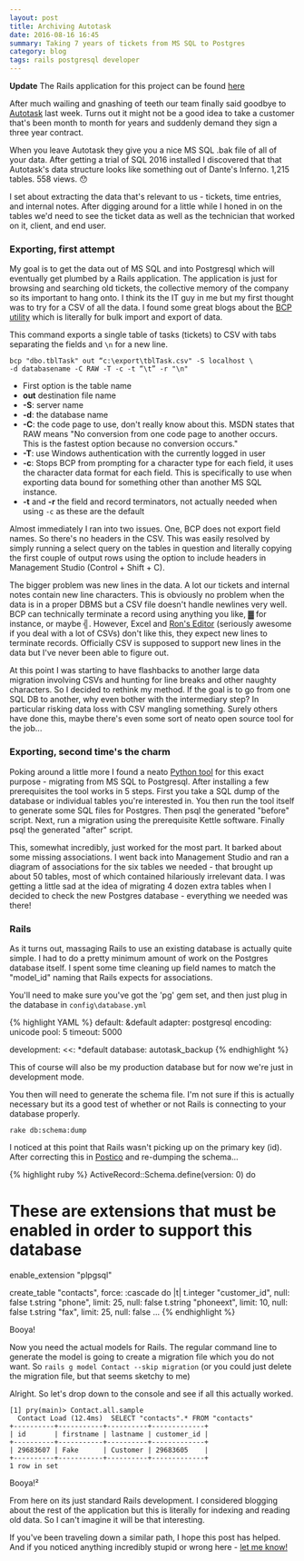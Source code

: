 ```yaml
---
layout: post
title: Archiving Autotask
date: 2016-08-16 16:45
summary: Taking 7 years of tickets from MS SQL to Postgres
category: blog
tags: rails postgresql developer
---
```


**Update** The Rails application for this project can be found [here][6]

After much wailing and gnashing of teeth our team finally said goodbye to [Autotask][1] last week.  Turns out it might not be a good idea to take a customer that's been month to month for years and suddenly demand they sign a three year contract.  

When you leave Autotask they give you a nice MS SQL .bak file of all of your data.   After getting a trial of SQL 2016 installed I discovered that that Autotask's data structure looks like something out of Dante's Inferno.  1,215 tables.  558 views. 😯 

I set about extracting the data that's relevant to us - tickets, time entries, and internal notes.  After digging around for a little while I honed in on the tables we'd need to see the ticket data as well as the technician that worked on it, client, and end user.  

### Exporting, first attempt

My goal is to get the data out of MS SQL and into Postgresql which will eventually get plumbed by a Rails application.  The application is just for browsing and searching old tickets, the collective memory of the company so its important to hang onto.  I think its the IT guy in me but my first thought was to try for a CSV of all the data.  I found some great blogs about the [BCP utility][2] which is literally for bulk import and export of data.

This command exports a single table of tasks (tickets) to CSV with tabs separating the fields and ```\n``` for a new line.  

```
bcp "dbo.tblTask" out “c:\export\tblTask.csv" -S localhost \
-d databasename -C RAW -T -c -t “\t” -r "\n"
```

* First option is the table name
* **out** destination file name
* **-S**: server name
* **-d**: the database name
* **-C**: the code page to use, don't really know about this.  MSDN states that RAW means "No conversion from one code page to another occurs. This is the fastest option because no conversion occurs."
* **-T**: use Windows authentication with the currently logged in user
* **-c**: Stops BCP from prompting for a character type for each field, it uses the character data format for each field.  This is specifically to use when exporting data bound for something other than another MS SQL instance.
* **-t** and **-r** the field and record terminators, not actually needed when using ```-c``` as these are the default

Almost immediately I ran into two issues.  One, BCP
does not export field names.  So there's no headers in the CSV.  This was easily resolved by simply running a select query on the tables in question and literally copying the first couple of output rows using the option to include headers in Management Studio (Control + Shift + C).

The bigger problem was new lines in the data.  A lot our tickets and internal notes contain new line characters.  This is obviously no problem when the data is in a proper DBMS but a CSV file doesn't handle newlines very well.  BCP can technically terminate a record using anything you like,  ▓ for instance, or maybe ╣. However, Excel and [Ron's Editor][3] (seriously awesome if you deal with a lot of CSVs) don't like this, they expect new lines to terminate records.  Officially CSV is supposed to support new lines in the data but I've never been able to figure out.

At this point I was starting to have flashbacks to another large data migration involving CSVs and hunting for line breaks and other naughty characters. So I decided to rethink my method.  If the goal is to go from one SQL DB to another, why even bother with the intermediary step?  In particular risking data loss with CSV mangling something.  Surely others have done this, maybe there's even some sort of neato open source tool for the job...

### Exporting, second time's the charm

Poking around a little more I found a neato [Python tool][4] for this exact purpose - migrating from MS SQL to Postgresql.  After installing a few prerequisites the tool works in 5 steps.  First you take a SQL dump of the database or individual tables you're interested in.  You then run the tool itself to generate some SQL files for Postgres.  Then psql the generated "before" script. Next, run a migration using the prerequisite Kettle software.  Finally psql the generated "after" script.

This, somewhat incredibly, just worked for the most part.  It barked about some missing associations. I went back into Management Studio and ran a diagram of associations for the six tables we needed - that brought up about 50 tables, most of which contained hilariously irrelevant data.  I was getting a little sad at the idea of migrating 4 dozen extra tables when I decided to check the new Postgres database - everything we needed was there!

### Rails

As it turns out, massaging Rails to use an existing database is actually quite simple.  I had to do a pretty minimum amount of work on the Postgres database itself.  I spent some time cleaning up field names to match the "model_id" naming that Rails expects for associations.   

You'll need to make sure you've got the 'pg' gem set, and then just plug in the database in ```config\database.yml```

{% highlight YAML %}
default: &default
  adapter: postgresql
  encoding: unicode
  pool: 5
  timeout: 5000

development:
  <<: *default
  database: autotask_backup
{% endhighlight %}

This of course will also be my production database but for now we're just in development mode.

You then will need to generate the schema file.  I'm not sure if this is actually necessary but its a good test of whether or not Rails is connecting to your database properly.

```rake db:schema:dump```

I noticed at this point that Rails wasn't picking up on the  primary key (id).  After correcting this in [Postico][5] and re-dumping the schema...

{% highlight ruby %}
ActiveRecord::Schema.define(version: 0) do

  # These are extensions that must be enabled in order to support this database
  enable_extension "plpgsql"

  create_table "contacts", force: :cascade do |t|
    t.integer  "customer_id",                              null: false
    t.string   "phone",                        limit: 25,  null: false
    t.string   "phoneext",                     limit: 10,  null: false
    t.string   "fax",                          limit: 25,  null: false
...
{% endhighlight %}

Booya!

Now you need the actual models for Rails.  The regular command line to generate the model is going to create a migration file which you do not want.  So ```rails g model Contact --skip migration``` (or you could just delete the migration file, but that seems sketchy to me)

Alright.  So let's drop down to the console and see if all this actually worked.

```
[1] pry(main)> Contact.all.sample
  Contact Load (12.4ms)  SELECT "contacts".* FROM "contacts"
+----------+-----------+----------+-------------+
| id       | firstname | lastname | customer_id |
+----------+-----------+----------+-------------+
| 29683607 | Fake      | Customer | 29683605    |
+----------+-----------+----------+-------------+
1 row in set
```

Booya!²

From here on its just standard Rails development.  I
considered blogging about the rest of the application but this is literally for indexing and reading old data.  So I can't imagine it will be that interesting. 

If you've been traveling down a similar path, I hope this post has helped. And if you noticed anything incredibly stupid or wrong here - <a href="{{ site.baseurl }}/contact/">let me know!</a> 

[1]: http://www.autotask.net
[2]: https://msdn.microsoft.com/en-us/library/ms162802.aspx
[3]: http://www.ronsplace.eu/Products/RonsEditor
[4]: https://github.com/dalibo/sqlserver2pgsql
[5]: https://eggerapps.at/postico/
[6]: https://github.com/nonadmin/task_archive